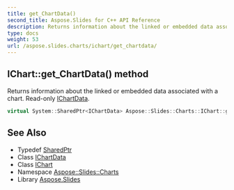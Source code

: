 ```yaml
---
title: get_ChartData()
second_title: Aspose.Slides for C++ API Reference
description: Returns information about the linked or embedded data associated with a chart. Read-only IChartData.
type: docs
weight: 53
url: /aspose.slides.charts/ichart/get_chartdata/
---
```

## IChart::get_ChartData() method


Returns information about the linked or embedded data associated with a chart. Read-only [IChartData](../../ichartdata/).

```cpp
virtual System::SharedPtr<IChartData> Aspose::Slides::Charts::IChart::get_ChartData()=0
```

## See Also

* Typedef [SharedPtr](../../../system/sharedptr/)
* Class [IChartData](../../ichartdata/)
* Class [IChart](../)
* Namespace [Aspose::Slides::Charts](../../)
* Library [Aspose.Slides](../../../)